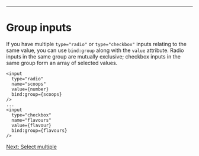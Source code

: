 ------
# **Group inputs**
If you have multiple `type="radio"` or `type="checkbox"` inputs relating to the same value, you can use `bind:group` along with the `value` attribute. Radio inputs in the same group are mutually exclusive; checkbox inputs in the same group form an array of selected values.
```svelte title="src/routes/part1/bindings/group-inputs/+page.svelte" /bind:group={scoops}/ /bind:group={flavours}/
<input 
  type="radio" 
  name="scoops" 
  value={number} 
  bind:group={scoops} 
/>
...
<input 
  type="checkbox" 
  name="flavours" 
  value={flavour} 
  bind:group={flavours} 
/>
```

[Next: Select multiple](/part1/bindings/select-multiple)